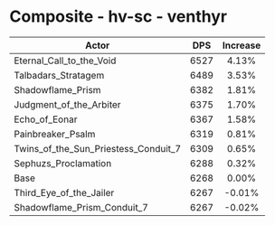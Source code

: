 # Composite - hv-sc - venthyr
| Actor | DPS | Increase |
|---|:---:|:---:|
|Eternal_Call_to_the_Void|6527|4.13%|
|Talbadars_Stratagem|6489|3.53%|
|Shadowflame_Prism|6382|1.81%|
|Judgment_of_the_Arbiter|6375|1.70%|
|Echo_of_Eonar|6367|1.58%|
|Painbreaker_Psalm|6319|0.81%|
|Twins_of_the_Sun_Priestess_Conduit_7|6309|0.65%|
|Sephuzs_Proclamation|6288|0.32%|
|Base|6268|0.00%|
|Third_Eye_of_the_Jailer|6267|-0.01%|
|Shadowflame_Prism_Conduit_7|6267|-0.02%|
